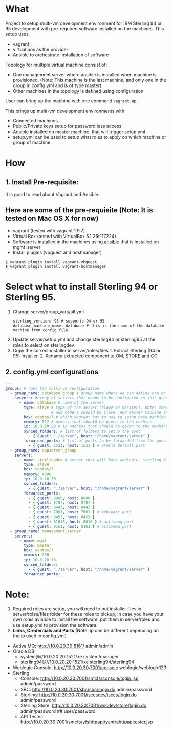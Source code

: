 # What

Project to setup multi-vm development environment for IBM Sterling 94 or 95 development with pre-required software installed on the machines. This setup uses,
  * vagrant
  * virtual box as the provider
  * Ansible to orchestrate installation of software
  
  Topology for multiple virtual machine consist of:

  * One management server where ansible is installed when machine is provisioned. (Note: This machine is the last machine, and only one in the group in config.yml and is of type master)
  * Other machines in the topology is defined using configuration 

User can bring up the machine with one command ``` vagrant up ```.

This brings up multi-vm development environments with 
  * Connected machines.
  * Public/Private keys setup for password less access
  * Ansible installed on master machine, that will trigger setup.yml
  * setup.yml can be used to setup what roles to apply on which machine or group of machine.

# How

## 1. Install Pre-requisite:

It is good to read about Vagrant and Ansible.

## Here are some of the pre-requisite (Note: It is tested on Mac OS X for now)

  * vagrant (tested with vagrant 1.9.7)
  * Virtual Box (tested with VirtualBox 5.1.26r117224)
  * Software is installed in the machines using [ansible](https://www.ansible.com/) that is installed on mgmt_server
  * Install plugins (vbguest and hostmanager)
    
  ```
  $ vagrant plugin install vagrant-vbguest
  $ vagrant plugin install vagrant-hostmanager
  ```

# Select what to install Sterling 94 or Sterling 95.
  1. Change server/group_vars/all.yml
      ```
      sterling_version: 95 # supports 94 or 95
      database_machine_name: database # this is the name of the database machine from config file
      ```
  2. Update server/setup.yml and change sterling94 or sterling95 at the roles to select on sterlingdev
  3. Copy the correct installer in server/roles/files
    1. Extract Sterling (94 or 95) installer.
    2. Rename extracted component to OM, STORE and CC

## 2. config.yml configurations

```yml
---
groups: # root for multi-vm configuration
  - group_name: database_group # group name where we can define one or more servers
    servers: #array of servers that needs to be configured in this group
      - name: database # name of the server
        type: slave # type of the server (slave or masster), note: there needs to be one machine of type master 
                    # and others should be slave. And master machine should be in the end and that gorup should have only one machine
        box: centos/7 # which vagrant box to use to setup base machine
        memory: 512 # memory that should be given to the machine
        ip: 10.0.20.20 # ip address that should be given to the machine
        synced_folders: # list of folders to setup the sync
          - { guest: "./server", host: "/home/vagrant/server" }
        forwarded_ports: # list of ports to be forwarded from the guest to host
          - { guest: 1521, host: 1521 } # oracle default port
  - group_name: appserver_group
    servers:
      - name: sterlingdev # server that will have weblogic, sterling 94 or 95, activemq installed
        type: slave
        box: centos/7
        memory: 4096
        ip: 10.0.20.30
        synced_folders: 
          - { guest: "./server", host: "/home/vagrant/server" }
        forwarded_ports:
          - { guest: 8080, host: 8080 }
          - { guest: 8787, host: 8787 } 
          - { guest: 8443, host: 8443 }
          - { guest: 7001, host: 7001 } # weblogic port
          - { guest: 8453, host: 8453 }
          - { guest: 61616, host: 8616 } # activemq port
          - { guest: 8161, host: 8161 } # activemq port
  - group_name: management_server 
    servers:
      - name: mgmt
        type: master
        box: centos/7
        memory: 256
        ip: 10.0.20.10
        synced_folders: 
          - { guest: "./server", host: "/home/vagrant/server" }
        forwarded_ports:


```

# Note: 

1. Required roles are setup, you will need to put installer files in server/roles/files folder for these roles to pickup, in case you have your own roles avialble to install the software, put them in server/roles and use setup.yml to provision the software.
2. **Links, Credentials and Ports** (Note: ip can be different depending on the ip used in config.yml)
  * Active MQ: http://10.0.20.30:8161/ admin/admin
  * Oracle DB: 
    * system@//10.0.20.20:1521/xe system/manager
    * sterling94@//10.0.20.20:1521/xe sterling94/sterling94
  * Weblogic Console: http://10.0.20.30:7001/console weblogic/weblogic123
  * Sterling 
    * Console: http://10.0.20.30:7001/smcfs/console/login.jsp admin/password
    * SBC: http://10.0.20.30:7001/sbc/sbc/login.do admin/password
    * Sterling: http://10.0.20.30:7001/isccsdev/isccs/login.do admin/password
    * Sterling Store: http://10.0.20.30:7001/wscdev/store/login.do admin/password ## user/password
    * API Tester: http://10.0.20.30:7001/smcfs/yfshttpapi/yantrahttpapitester.jsp